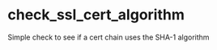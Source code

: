 check_ssl_cert_algorithm
========================

Simple check to see if a cert chain uses the SHA-1 algorithm
